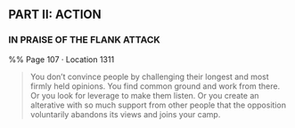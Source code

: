 ## PART II: ACTION 
### IN PRAISE OF THE FLANK ATTACK
%% Page 107 · Location 1311 
> You don’t convince people by challenging their longest and most firmly held opinions. You find common ground and work from there. Or you look for leverage to make them listen. Or you create an alterative with so much support from other people that the opposition voluntarily abandons its views and joins your camp. 